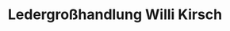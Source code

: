 ---
title: "Ledergroßhandlung Willi Kirsch"
url: /muenchen/ledergrosshandlung-willi-kirsch/
shop: Allgemein
---